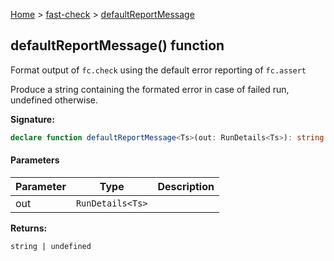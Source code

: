 [Home](/) &gt; [fast-check](../fast-check.md) &gt; [defaultReportMessage](defaultReportMessage_3.md)

## defaultReportMessage() function

Format output of `fc.check` using the default error reporting of `fc.assert`

Produce a string containing the formated error in case of failed run, undefined otherwise.

<b>Signature:</b>

```typescript
declare function defaultReportMessage<Ts>(out: RunDetails<Ts>): string | undefined;
```

#### Parameters

|  Parameter | Type | Description |
|  --- | --- | --- |
|  out | <code>RunDetails&lt;Ts&gt;</code> |  |

<b>Returns:</b>

`string | undefined`

